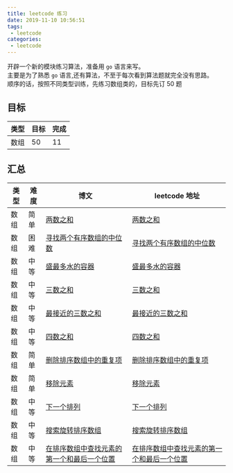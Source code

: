 ```yaml
---
title: leetcode 练习
date: 2019-11-10 10:56:51
tags:
 - leetcode
categories: 
 - leetcode
---
```


开辟一个新的模块练习算法，准备用 `go` 语言来写。    
主要是为了熟悉 `go` 语言,还有算法，不至于每次看到算法题就完全没有思路。   
顺序的话，按照不同类型训练，先练习数组类的，目标先订 50 题    

## 目标  

| 类型 | 目标 | 完成 |      
| --- | ---  | --- |    
| 数组 | 50   | 11  |    



## 汇总

| 类型 | 难度 |  博文 | leetcode 地址 |    
| --- | --- | --- | --- |    
| 数组 | 简单 | [两数之和](/2019/11/10/leetcode/1) | [两数之和](https://leetcode-cn.com/problems/two-sum/) |    
| 数组 | 困难 | [寻找两个有序数组的中位数](/2019/11/16/leetcode/4) | [寻找两个有序数组的中位数](https://leetcode-cn.com/problems/median-of-two-sorted-arrays/) |    
| 数组 | 中等 | [盛最多水的容器](/2019/11/16/leetcode/11) | [盛最多水的容器](https://leetcode-cn.com/problems/container-with-most-water/) |    
| 数组 | 中等 | [三数之和](/2019/11/18/leetcode/15) | [三数之和](https://leetcode-cn.com/problems/3sum/) |    
| 数组 | 中等 | [最接近的三数之和](/2019/11/19/leetcode/16) | [最接近的三数之和](https://leetcode-cn.com/problems/3sum-closest/) |    
| 数组 | 中等 | [四数之和](/2019/11/20/leetcode/18) | [四数之和](https://leetcode-cn.com/problems/4sum/) |    
| 数组 | 简单 | [删除排序数组中的重复项](/2019/11/21/leetcode/26) | [删除排序数组中的重复项](https://leetcode-cn.com/problems/remove-duplicates-from-sorted-array/) |    
| 数组 | 简单 | [移除元素](/2019/11/23/leetcode/27) | [移除元素](https://leetcode-cn.com/problems/remove-element/) |    
| 数组 | 中等 | [下一个排列](/2019/11/24/leetcode/31) | [下一个排列](https://leetcode-cn.com/problems/next-permutation/) |    
| 数组 | 中等 | [搜索旋转排序数组](/2019/11/26/leetcode/33) | [搜索旋转排序数组](https://leetcode-cn.com/problems/search-in-rotated-sorted-array/) |    
| 数组 | 中等 | [在排序数组中查找元素的第一个和最后一个位置](/2019/11/28/leetcode/34) | [在排序数组中查找元素的第一个和最后一个位置](https://leetcode-cn.com/problems/find-first-and-last-position-of-element-in-sorted-array/) |    